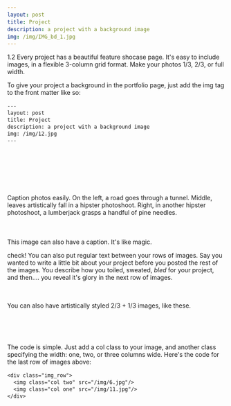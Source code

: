```yaml
---
layout: post
title: Project
description: a project with a background image
img: /img/IMG_bd_1.jpg
---
```


1.2 Every project has a beautiful feature shocase page. It's easy to include images, in a flexible 3-column grid format. Make your photos 1/3, 2/3, or full width.

To give your project a background in the portfolio page, just add the img tag to the front matter like so: 

	---
	layout: post
	title: Project
	description: a project with a background image
	img: /img/12.jpg
	---


<div class="img_row">
		<img class="col one rotate90" src="{{ site.baseurl }}/img/IMG_flower_1.jpg" alt="" title="example image"/>
		<img class="col one rotate90" src="{{ site.baseurl }}/img/IMG_flower_2.jpg" alt="" title="example image"/>
		<img class="col one rotate90" src="{{ site.baseurl }}/img/IMG_flower_3.jpg" alt="" title="example image"/>
</div>
<br/>
<div class="img_row">
	<img class="col one" src="{{ site.baseurl }}/img/IMG_sf_1.jpg" alt="" title="example image"/>
	<img class="col one rotate90" src="{{ site.baseurl }}/img/IMG_sf_2.jpg" alt="" title="example image"/>
	<img class="col one rotate90" src="{{ site.baseurl }}/img/IMG_flower_4.jpg" alt="" title="example image"/>
</div>
<br/>
<div class="img_row">
	<img class="col one" src="{{ site.baseurl }}/img/IMG_bd_1.jpg" alt="" title="example image"/>
	<img class="col one rotate90" src="{{ site.baseurl }}/img/IMG_bd_2.jpg" alt="" title="example image"/>
	<img class="col one" src="{{ site.baseurl }}/img/IMG_chi_1.jpg" alt="" title="example image"/>
</div>
<br/>
<div class="col three caption">
	Caption photos easily. On the left, a road goes through a tunnel. Middle, leaves artistically fall in a hipster photoshoot. Right, in another hipster photoshoot, a lumberjack grasps a handful of pine needles.
</div>
<br/>
<div class="img_row">
	<img class="col three caption rotate90" src="{{ site.baseurl }}/img/IMG_chi_2.jpg" alt="" title="example image"/>
</div>
<br/>

<div class="col three caption">
	This image can also have a caption. It's like magic. 
</div>

check! You can also put regular text between your rows of images. Say you wanted to write a little bit about your project before you posted the rest of the images. You describe how you toiled, sweated, *bled* for your project, and then.... you reveal it's glory in the next row of images.


<div class="img_row">
	<img class="col two" src="{{ site.baseurl }}/img/IMG_sf_1.jpg" alt="" title="example image"/>
	<img class="col one rotate90" src="{{ site.baseurl }}/img/IMG_sf_2.jpg" alt="" title="example image"/>
</div>

<br/>
<div class="col three caption">
	You can also have artistically styled 2/3 + 1/3 images, like these.
</div>


<br/><br/><br/>


The code is simple. Just add a col class to your image, and another class specifying the width: one, two, or three columns wide. Here's the code for the last row of images above: 

	<div class="img_row">
	  <img class="col two" src="/img/6.jpg"/>
	  <img class="col one" src="/img/11.jpg"/>
	</div>
